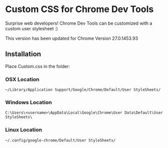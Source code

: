 # Custom CSS for Chrome Dev Tools

Surprise web developers! Chrome Dev Tools can be customized with a custom user stylesheet :)

This version has been updated for Chrome Version 27.0.1453.93

## Installation

Place Custom.css in the folder:

### OSX Location

    ~/Library/Application Support/Google/Chrome/Default/User StyleSheets/

### Windows Location

    C:\Users\<username>\AppData\Local\Google\Chrome\User Data\Default\User StyleSheets\

### Linux Location

    ~/.config/google-chrome/Default/User StyleSheets/